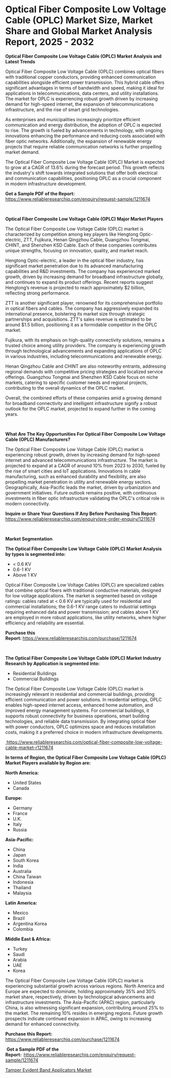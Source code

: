 <p><h1>Optical Fiber Composite Low Voltage Cable (OPLC) Market Size, Market Share and Global Market Analysis Report, 2025 - 2032</h1></p><p><strong>Optical Fiber Composite Low Voltage Cable (OPLC) Market Analysis and Latest Trends</strong></p>
<p><p>Optical Fiber Composite Low Voltage Cable (OPLC) combines optical fibers with traditional copper conductors, providing enhanced communication capabilities alongside efficient power transmission. This hybrid cable offers significant advantages in terms of bandwidth and speed, making it ideal for applications in telecommunications, data centers, and utility installations. The market for OPLC is experiencing robust growth driven by increasing demand for high-speed internet, the expansion of telecommunications infrastructure, and the rise of smart grid technologies.</p><p>As enterprises and municipalities increasingly prioritize efficient communication and energy distribution, the adoption of OPLC is expected to rise. The growth is fueled by advancements in technology, with ongoing innovations enhancing the performance and reducing costs associated with fiber optic networks. Additionally, the expansion of renewable energy projects that require reliable communication networks is further propelling market demand.</p><p>The Optical Fiber Composite Low Voltage Cable (OPLC) Market is expected to grow at a CAGR of 13.6% during the forecast period. This growth reflects the industry's shift towards integrated solutions that offer both electrical and communication capabilities, positioning OPLC as a crucial component in modern infrastructure development.</p></p>
<p><strong>Get a Sample PDF of the Report:&nbsp;</strong> <a href="https://www.reliableresearchiq.com/enquiry/request-sample/1211674?utm_campaign=2455&utm_medium=2&utm_source=Github&utm_content=ia&utm_term=24032025&utm_id=optical-fiber-composite-low-voltage-cable-oplc">https://www.reliableresearchiq.com/enquiry/request-sample/1211674</a></p>
<p>&nbsp;</p>
<p><strong>Optical Fiber Composite Low Voltage Cable (OPLC) Major Market Players</strong></p>
<p><p>The Optical Fiber Composite Low Voltage Cable (OPLC) market is characterized by competition among key players like Hengtong Optic-electric, ZTT, Fujikura, Henan Qingzhou Cable, Guangzhou Tongmai, CHINT, and Shenzhen KSD Cable. Each of these companies contributes unique strengths, focusing on innovation, quality, and market reach.</p><p>Hengtong Optic-electric, a leader in the optical fiber industry, has significant market penetration due to its advanced manufacturing capabilities and R&D investments. The company has experienced marked growth, driven by increasing demand for broadband infrastructure globally, and continues to expand its product offerings. Recent reports suggest Hengtong’s revenue is projected to reach approximately $2 billion, reflecting strong performance.</p><p>ZTT is another significant player, renowned for its comprehensive portfolio in optical fibers and cables. The company has aggressively expanded its international presence, bolstering its market size through strategic partnerships and acquisitions. ZTT's sales revenue is estimated to be around $1.5 billion, positioning it as a formidable competitor in the OPLC market.</p><p>Fujikura, with its emphasis on high-quality connectivity solutions, remains a trusted choice among utility providers. The company is experiencing growth through technological advancements and expanding applications of OPLC in various industries, including telecommunications and renewable energy.</p><p>Henan Qingzhou Cable and CHINT are also noteworthy entrants, addressing regional demands with competitive pricing strategies and localized service offerings. Guangzhou Tongmai and Shenzhen KSD Cable focus on niche markets, catering to specific customer needs and regional projects, contributing to the overall dynamics of the OPLC market.</p><p>Overall, the combined efforts of these companies amid a growing demand for broadband connectivity and intelligent infrastructure signify a robust outlook for the OPLC market, projected to expand further in the coming years.</p></p>
<p>&nbsp;</p>
<p><strong>What Are The Key Opportunities For Optical Fiber Composite Low Voltage Cable (OPLC) Manufacturers?</strong></p>
<p><p>The Optical Fiber Composite Low Voltage Cable (OPLC) market is experiencing robust growth, driven by increasing demand for high-speed internet and advanced telecommunications infrastructure. The market is projected to expand at a CAGR of around 10% from 2023 to 2030, fueled by the rise of smart cities and IoT applications. Innovations in cable manufacturing, such as enhanced durability and flexibility, are also propelling market penetration in utility and renewable energy sectors. Geographically, Asia-Pacific leads the market, driven by urbanization and government initiatives. Future outlook remains positive, with continuous investments in fiber optic infrastructure validating the OPLC's critical role in modern connectivity.</p></p>
<p><strong>Inquire or Share Your Questions If Any Before Purchasing This Report:</strong> <a href="https://www.reliableresearchiq.com/enquiry/pre-order-enquiry/1211674?utm_campaign=2455&utm_medium=2&utm_source=Github&utm_content=ia&utm_term=24032025&utm_id=optical-fiber-composite-low-voltage-cable-oplc">https://www.reliableresearchiq.com/enquiry/pre-order-enquiry/1211674</a></p>
<p>&nbsp;</p>
<p><strong>Market Segmentation</strong></p>
<p><strong>The Optical Fiber Composite Low Voltage Cable (OPLC) Market Analysis by types is segmented into:</strong></p>
<p><ul><li>< 0.6 KV</li><li>0.6-1 KV</li><li>Above 1 KV</li></ul></p>
<p><p>Optical Fiber Composite Low Voltage Cables (OPLC) are specialized cables that combine optical fibers with traditional conductive materials, designed for low voltage applications. The market is segmented based on voltage ratings: cables rated at < 0.6 KV are typically used for residential and commercial installations; the 0.6-1 KV range caters to industrial settings requiring enhanced data and power transmission; and cables above 1 KV are employed in more robust applications, like utility networks, where higher efficiency and reliability are essential.</p></p>
<p><strong>Purchase this Report:&nbsp;</strong><a href="https://www.reliableresearchiq.com/purchase/1211674?utm_campaign=2455&utm_medium=2&utm_source=Github&utm_content=ia&utm_term=24032025&utm_id=optical-fiber-composite-low-voltage-cable-oplc">https://www.reliableresearchiq.com/purchase/1211674</a></p>
<p>&nbsp;</p>
<p><strong>The Optical Fiber Composite Low Voltage Cable (OPLC) Market Industry Research by Application is segmented into:</strong></p>
<p><ul><li>Residential Buildings</li><li>Commercial Buildings</li></ul></p>
<p><p>The Optical Fiber Composite Low Voltage Cable (OPLC) market is increasingly relevant in residential and commercial buildings, providing efficient communication and power solutions. In residential settings, OPLC enables high-speed internet access, enhanced home automation, and improved energy management systems. For commercial buildings, it supports robust connectivity for business operations, smart building technologies, and reliable data transmission. By integrating optical fiber with power conductors, OPLC optimizes space and reduces installation costs, making it a preferred choice in modern infrastructure developments.</p></p>
<p><a href="https://www.reliableresearchiq.com/optical-fiber-composite-low-voltage-cable-market-r1211674?utm_campaign=2455&utm_medium=2&utm_source=Github&utm_content=ia&utm_term=24032025&utm_id=optical-fiber-composite-low-voltage-cable-oplc">&nbsp;https://www.reliableresearchiq.com/optical-fiber-composite-low-voltage-cable-market-r1211674</a></p>
<p><strong>In terms of Region, the Optical Fiber Composite Low Voltage Cable (OPLC) Market Players available by Region are:</strong></p>
<p>
    <p> <strong> North America: </strong>
        <ul>
            <li>United States</li>
            <li>Canada</li>
        </ul>
        </p> 
    <p> <strong> Europe: </strong>
        <ul>
            <li>Germany</li>
            <li>France</li>
            <li>U.K.</li>
            <li>Italy</li>
            <li>Russia</li>
        </ul>
        </p> 
    <p> <strong> Asia-Pacific: </strong>
        <ul>
            <li>China</li>
            <li>Japan</li>
            <li>South Korea</li>
            <li>India</li>
            <li>Australia</li>
            <li>China Taiwan</li>
            <li>Indonesia</li>
            <li>Thailand</li>
            <li>Malaysia</li>
        </ul>
        </p> 
    <p> <strong> Latin America: </strong>
        <ul>
            <li>Mexico</li>
            <li>Brazil</li>
            <li>Argentina Korea</li>
            <li>Colombia</li>
        </ul>
        </p> 
    <p> <strong> Middle East & Africa: </strong>
        <ul>
            <li>Turkey</li>
            <li>Saudi</li>
            <li>Arabia</li>
            <li>UAE</li>
            <li>Korea</li>
        </ul>
    </p>
    </p>
<p><p>The Optical Fiber Composite Low Voltage Cable (OPLC) market is experiencing substantial growth across various regions. North America and Europe are expected to dominate, holding approximately 35% and 30% market share, respectively, driven by technological advancements and infrastructure investments. The Asia-Pacific (APAC) region, particularly China, is also witnessing significant expansion, contributing around 25% to the market. The remaining 10% resides in emerging regions. Future growth prospects indicate continued expansion in APAC, owing to increasing demand for enhanced connectivity.</p></p>
<p><strong>Purchase this Report: </strong><a href="https://www.reliableresearchiq.com/purchase/1211674?utm_campaign=2455&utm_medium=2&utm_source=Github&utm_content=ia&utm_term=24032025&utm_id=optical-fiber-composite-low-voltage-cable-oplc">https://www.reliableresearchiq.com/purchase/1211674</a></p>
<p>&nbsp;<strong>Get a Sample PDF of the Report:&nbsp;&nbsp;</strong><a href="https://www.reliableresearchiq.com/enquiry/request-sample/1211674?utm_campaign=2455&utm_medium=2&utm_source=Github&utm_content=ia&utm_term=24032025&utm_id=optical-fiber-composite-low-voltage-cable-oplc">https://www.reliableresearchiq.com/enquiry/request-sample/1211674</a></p>
<p><strong></strong></p>
<p><p><a href="https://github.com/hadshpinay/Market-Research-Report-List-1/blob/main/tamper-evident-band-applicators-market.md?utm_campaign=2455&utm_medium=2&utm_source=Github&utm_content=ia&utm_term=24032025&utm_id=optical-fiber-composite-low-voltage-cable-oplc">Tamper Evident Band Applicators Market</a></p></p>